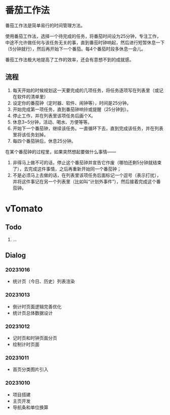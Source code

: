 # 番茄工作法

番茄工作法是简单易行的时间管理方法。

使用番茄工作法，选择一个待完成的任务，将番茄时间设为25分钟，专注工作，中途不允许做任何与该任务无关的事，直到番茄时钟响起，然后进行短暂休息一下（5分钟就行），然后再开始下一个番茄。每4个番茄时段多休息一会儿。

番茄工作法极大地提高了工作的效率，还会有意想不到的成就感。

## 流程

1. 每天开始的时候规划这一天要完成的几项任务，将任务逐项写在列表里（或记在软件的清单里）
2. 设定你的番茄钟（定时器、软件、闹钟等），时间是25分钟。
3. 开始完成第一项任务，直到番茄钟响铃或提醒（25分钟到）。
4. 停止工作，并在列表里该项任务后画个X。
5. 休息3~5分钟，活动、喝水、方便等等。
6. 开始下一个番茄钟，继续该任务。一直循环下去，直到完成该任务，并在列表里将该任务划掉。
7. 每四个番茄钟后，休息25分钟。

在某个番茄钟的过程里，如果突然想起要做什么事情——

1. 非得马上做不可的话，停止这个番茄钟并宣告它作废（哪怕还剩5分钟就结束了），去完成这件事情，之后再重新开始同一个番茄钟；
2. 不是必须马上去做的话，在列表里该项任务后面标记一个逗号（表示打扰），并将这件事记在另一个列表里（比如叫“计划外事件”），然后接着完成这个番茄钟。

# vTomato

## Todo

1. ...

## Dialog

### 20231016

- 统计页（今日、历史）列表渲染

### 20231013

- 倒计时页面逻辑完善优化
- 统计页总体数据设计

### 20231012

- 记时页和时钟页面分页
- 绘制计时页面

### 20231011

- 首页分类图片引入

### 20231010

- 项目搭建
- 主页开发
- 导航条和单位换算